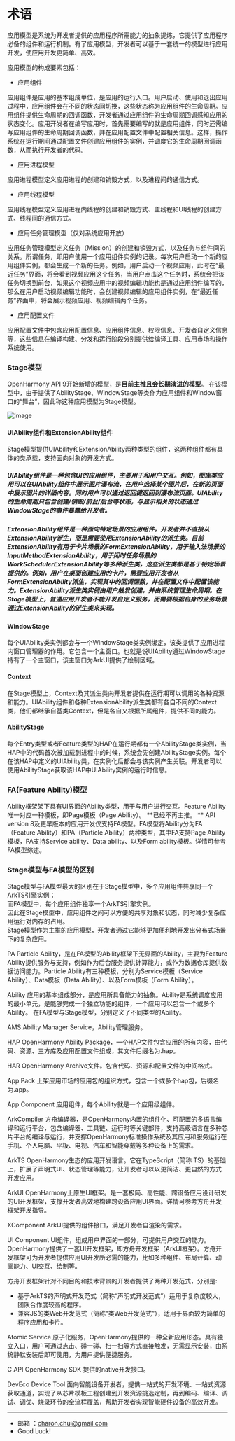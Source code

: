 术语
===

应用模型是系统为开发者提供的应用程序所需能力的抽象提炼，它提供了应用程序必备的组件和运行机制。有了应用模型，开发者可以基于一套统一的模型进行应用开发，使应用开发更简单、高效。

应用模型的构成要素包括：

- 应用组件

应用组件是应用的基本组成单位，是应用的运行入口。用户启动、使用和退出应用过程中，应用组件会在不同的状态间切换，这些状态称为应用组件的生命周期。应用组件提供生命周期的回调函数，开发者通过应用组件的生命周期回调感知应用的状态变化。应用开发者在编写应用时，首先需要编写的就是应用组件，同时还需编写应用组件的生命周期回调函数，并在应用配置文件中配置相关信息。这样，操作系统在运行期间通过配置文件创建应用组件的实例，并调度它的生命周期回调函数，从而执行开发者的代码。

- 应用进程模型

应用进程模型定义应用进程的创建和销毁方式，以及进程间的通信方式。

- 应用线程模型

应用线程模型定义应用进程内线程的创建和销毁方式、主线程和UI线程的创建方式、线程间的通信方式。

- 应用任务管理模型（仅对系统应用开放）

应用任务管理模型定义任务（Mission）的创建和销毁方式，以及任务与组件间的关系。所谓任务，即用户使用一个应用组件实例的记录。每次用户启动一个新的应用组件实例，都会生成一个新的任务。例如，用户启动一个视频应用，此时在“最近任务”界面，将会看到视频应用这个任务，当用户点击这个任务时，系统会把该任务切换到前台，如果这个视频应用中的视频编辑功能也是通过应用组件编写的，那么在用户启动视频编辑功能时，会创建视频编辑的应用组件实例，在“最近任务”界面中，将会展示视频应用、视频编辑两个任务。

- 应用配置文件

应用配置文件中包含应用配置信息、应用组件信息、权限信息、开发者自定义信息等，这些信息在编译构建、分发和运行阶段分别提供给编译工具、应用市场和操作系统使用。





### Stage模型
OpenHarmony API 9开始新增的模型，是**目前主推且会长期演进的模型**。
在该模型中，由于提供了AbilityStage、WindowStage等类作为应用组件和Window窗口的“舞台”，因此称这种应用模型为Stage模型。

![image](https://github.com/CharonChui/Pictures/blob/master/stage-concepts.png?raw=true)



####  UIAbility组件和ExtensionAbility组件

Stage模型提供UIAbility和ExtensionAbility两种类型的组件，这两种组件都有具体的类承载，支持面向对象的开发方式。

##### UIAbility组件是一种包含UI的应用组件，主要用于和用户交互。例如，图库类应用可以在UIAbility组件中展示图片瀑布流，在用户选择某个图片后，在新的页面中展示图片的详细内容。同时用户可以通过返回键返回到瀑布流页面。UIAbility的生命周期只包含创建/销毁/前台/后台等状态，与显示相关的状态通过WindowStage的事件暴露给开发者。

##### ExtensionAbility组件是一种面向特定场景的应用组件。开发者并不直接从ExtensionAbility派生，而是需要使用ExtensionAbility的派生类。目前ExtensionAbility有用于卡片场景的FormExtensionAbility，用于输入法场景的InputMethodExtensionAbility，用于闲时任务场景的WorkSchedulerExtensionAbility等多种派生类，这些派生类都是基于特定场景提供的。例如，用户在桌面创建应用的卡片，需要应用开发者从FormExtensionAbility派生，实现其中的回调函数，并在配置文件中配置该能力。ExtensionAbility派生类实例由用户触发创建，并由系统管理生命周期。在Stage模型上，普通应用开发者不能开发自定义服务，而需要根据自身的业务场景通过ExtensionAbility的派生类来实现。

#### WindowStage

每个UIAbility类实例都会与一个WindowStage类实例绑定，该类提供了应用进程内窗口管理器的作用。它包含一个主窗口。也就是说UIAbility通过WindowStage持有了一个主窗口，该主窗口为ArkUI提供了绘制区域。

#### Context

在Stage模型上，Context及其派生类向开发者提供在运行期可以调用的各种资源和能力。UIAbility组件和各种ExtensionAbility派生类都有各自不同的Context类，他们都继承自基类Context，但是各自又根据所属组件，提供不同的能力。

#### AbilityStage

每个Entry类型或者Feature类型的HAP在运行期都有一个AbilityStage类实例，当HAP中的代码首次被加载到进程中的时候，系统会先创建AbilityStage实例。每个在该HAP中定义的UIAbility类，在实例化后都会与该实例产生关联。开发者可以使用AbilityStage获取该HAP中UIAbility实例的运行时信息。







### FA(Feature Ability)模型
Ability框架架下具有UI界面的Ability类型，用于与用户进行交互。Feature Ability唯一对应一种模板，即Page模板（Page Ability）。
**已经不再主推。 **
API version 8及更早版本的应用开发仅支持FA模型。FA模型将Ability分为FA（Feature Ability）和PA（Particle Ability）两种类型，其中FA支持Page Ability模板，PA支持Service ability、Data ability、以及Form ability模板。详情可参考FA模型综述。


### Stage模型与FA模型的区别

Stage模型与FA模型最大的区别在于Stage模型中，多个应用组件共享同一个ArkTS引擎实例；        
而FA模型中，每个应用组件独享一个ArkTS引擎实例。        
因此在Stage模型中，应用组件之间可以方便的共享对象和状态，同时减少复杂应用运行对内存的占用。         
Stage模型作为主推的应用模型，开发者通过它能够更加便利地开发出分布式场景下的复杂应用。





PA
Particle Ability，是在FA模型的Ability框架下无界面的Ability，主要为Feature Ability提供服务与支持，例如作为后台服务提供计算能力，或作为数据仓库提供数据访问能力。Particle Ability有三种模板，分别为Service模板（Service Ability）、Data模板（Data Ability）、以及Form模板（Form Ability）。



Ability
应用的基本组成部分，是应用所具备能力的抽象。Ability是系统调度应用的最小单元，是能够完成一个独立功能的组件，一个应用可以包含一个或多个Ability。 在FA模型与Stage模型，分别定义了不同类型的Ability。

AMS
Ability Manager Service，Ability管理服务。

HAP
OpenHarmony Ability Package，一个HAP文件包含应用的所有内容，由代码、资源、三方库及应用配置文件组成，其文件后缀名为.hap。

HAR
OpenHarmony Archive文件。包含代码、资源和配置文件的中间格式。




App Pack
上架应用市场的应用包的组织方式，包含一个或多个hap包，后缀名为.app。

App Component
应用组件，每个Ability就是一个应用级组件。

ArkCompiler
方舟编译器，是OpenHarmony内置的组件化、可配置的多语言编译和运行平台，包含编译器、工具链、运行时等关键部件，支持高级语言在多种芯片平台的编译与运行，并支撑OpenHarmony标准操作系统及其应用和服务运行在手机、个人电脑、平板、电视、汽车和智能穿戴等多种设备上的需求。

ArkTS
OpenHarmony生态的应用开发语言。它在TypeScript（简称 TS）的基础上，扩展了声明式UI、状态管理等能力，让开发者可以以更简洁、更自然的方式开发应用。

ArkUI
OpenHarmony上原生UI框架。是一套极简、高性能、跨设备应用设计研发的UI开发框架，支撑开发者高效地构建跨设备应用UI界面。详情可参考方舟开发框架开发指导。

XComponent
ArkUI提供的组件接口，满足开发者自渲染的需求。

UI Component
UI组件，组成用户界面的一部分，可提供用户交互的能力。
OpenHarmony提供了一套UI开发框架，即方舟开发框架（ArkUI框架）。方舟开发框架可为开发者提供应用UI开发所必需的能力，比如多种组件、布局计算、动画能力、UI交互、绘制等。

方舟开发框架针对不同目的和技术背景的开发者提供了两种开发范式，分别是:    

- 基于ArkTS的声明式开发范式（简称“声明式开发范式”）适用于复杂度较大，团队合作度较高的程序。
- 兼容JS的类Web开发范式（简称“类Web开发范式”），适用于界面较为简单的程序应用和卡片。 



Atomic Service
原子化服务，OpenHarmony提供的一种全新应用形态。具有独立入口，用户可通过点击、碰一碰、扫一扫等方式直接触发，无需显示安装，由系统静默安装后即可使用，为用户提供便捷服务。

C API
OpenHarmony SDK 提供的native开发接口。

DevEco Device Tool
面向智能设备开发者，提供一站式的开发环境、一站式资源获取通道，实现了从芯片模板工程创建到开发资源挑选定制，再到编码、编译、调试、调优、烧录环节的全流程覆盖，帮助开发者实现智能硬件设备的高效开发。


























    
---

- 邮箱 ：charon.chui@gmail.com  
- Good Luck! 
